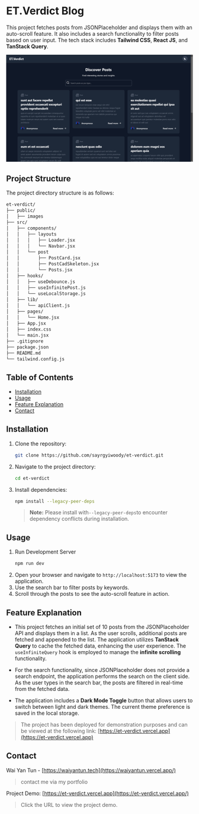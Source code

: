 # ET.Verdict Blog

This project fetches posts from JSONPlaceholder and displays them with an auto-scroll feature. It also includes a search functionality to filter posts based on user input. The tech stack includes **Tailwind CSS**, **React JS**, and **TanStack Query**.

![Demo Image](public/images/demo.png)

## Project Structure

The project directory structure is as follows:

```
et-verdict/
├── public/
│   ├── images
├── src/
│   ├── components/
│   │   ├── layouts
│   │   │   ├── Loader.jsx
│   │   │   └── Navbar.jsx
│   │   └── post
│   │       ├── PostCard.jsx
│   │       ├── PostCadSkeleton.jsx
│   │       └── Posts.jsx
│   ├── hooks/
│   │   ├── useDebounce.js
│   │   ├── useInfinitePost.js
│   │   └── useLocalStorage.js
│   ├── lib/
│   │   └── apiClient.js
│   ├── pages/
│   │   └── Home.jsx
│   ├── App.jsx
│   ├── index.css
│   └── main.jsx
├── .gitignore
├── package.json
├── README.md
└── tailwind.config.js
```


## Table of Contents

- [Installation](#installation)
- [Usage](#usage)
- [Feature Explanation](#Feature-Explanation)
- [Contact](#Contact)


## Installation

1. Clone the repository:
    ```sh
    git clone https://github.com/sayrgyiwoody/et-verdict.git
    ```
2. Navigate to the project directory:
    ```sh
    cd et-verdict
    ```
3. Install dependencies:
    ```sh
    npm install --legacy-peer-deps
    ```
    > **Note:** Please install with`--legacy-peer-deps`to encounter dependency conflicts during installation.

## Usage
1. Run Development Server
    ```sh
    npm run dev
    ```
2. Open your browser and navigate to `http://localhost:5173` to view the application.
3. Use the search bar to filter posts by keywords.
4. Scroll through the posts to see the auto-scroll feature in action.

## Feature Explanation

- This project fetches an initial set of 10 posts from the JSONPlaceholder API and displays them in a list. As the user scrolls, additional posts are fetched and appended to the list. The application utilizes **TanStack Query** to cache the fetched data, enhancing the user experience. The `useInfiniteQuery` hook is employed to manage the **infinite scrolling** functionality.

- For the search functionality, since JSONPlaceholder does not provide a search endpoint, the application performs the search on the client side. As the user types in the search bar, the posts are filtered in real-time from the fetched data.

- The application includes a **Dark Mode Toggle**  button that allows users to switch between light and dark themes. The current theme preference is saved in the local storage.

> The project has been deployed for demonstration purposes and can be viewed at the following link: [https://et-verdict.vercel.app](https://et-verdict.vercel.app)

## Contact

Wai Yan Tun - [https://waiyantun.tech](https://waiyantun.vercel.app/) 
>contact me via my portfolio

Project Demo: [https://et-verdict.vercel.app](https://et-verdict.vercel.app/) 
> Click the URL to view the project demo.

